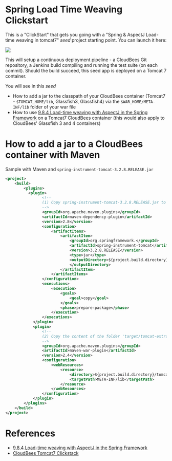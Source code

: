 # Spring Load Time Weaving Clickstart

This is a "ClickStart" that gets you going with a "Spring & AspectJ Load-time weaving in tomcat7" _seed_ project starting point. You can launch it here:

<a href="https://grandcentral.cloudbees.com/?CB_clickstart=https://raw.github.com/CloudBees-community/spring-load-time-weaving-clickstart/master/clickstart.json"><img src="https://d3ko533tu1ozfq.cloudfront.net/clickstart/deployInstantly.png"/></a>

This will setup a continuous deployment pipeline - a CloudBees Git repository, a Jenkins build compiling and running the test suite (on each commit).
Should the build succeed, this seed app is deployed on a Tomcat 7 container.

You will see in this _seed_

* How to add a jar to the classpath of your CloudBees container (Tomcat7 - `$TOMCAT_HOME/lib`, Glassfish3, Glassfish4) via the `$WAR_HOME/META-INF/lib` folder of your war file
* How to use [9.8.4 Load-time weaving with AspectJ in the Spring Framework](http://static.springsource.org/spring/docs/3.2.x/spring-framework-reference/html/aop.html#aop-aj-ltw) on a Tomcat7 CloudBees container (this would also apply to CloudBees' Glassfish 3 and 4 containers)


# How to add a jar to a CloudBees container with Maven

Sample with Maven and `spring-instrument-tomcat-3.2.8.RELEASE.jar`

```xml
<project>
    <build>
        <plugins>
          <plugin>
                <!--
                (1) Copy spring-instrument-tomcat-3.2.8.RELEASE.jar to 'target/tomcat-extra-lib' folder during 'prepare-package' phase
                -->
                <groupId>org.apache.maven.plugins</groupId>
                <artifactId>maven-dependency-plugin</artifactId>
                <version>2.8</version>
                <configuration>
                    <artifactItems>
                        <artifactItem>
                            <groupId>org.springframework.</groupId>
                            <artifactId>spring-instrument-tomcat</artifactId>
                            <version>3.2.8.RELEASE</version>
                            <type>jar</type>
                            <outputDirectory>${project.build.directory}/tomcat-extra-lib
                            </outputDirectory>
                        </artifactItem>
                    </artifactItems>
                </configuration>
                <executions>
                    <execution>
                        <goals>
                            <goal>copy</goal>
                        </goals>
                        <phase>prepare-package</phase>
                    </execution>
                </executions>
            </plugin>
            <plugin>
                <!--
                (2) Copy the content of the folder 'target/tomcat-extra-lib' in '$WAR_HOME/META-INF/lib'
                -->
                <groupId>org.apache.maven.plugins</groupId>
                <artifactId>maven-war-plugin</artifactId>
                <version>2.4</version>
                <configuration>
                    <webResources>
                        <resource>
                            <directory>${project.build.directory}/tomcat-extra-lib</directory>
                            <targetPath>META-INF/lib</targetPath>
                        </resource>
                    </webResources>
                </configuration>
            </plugin>
        </plugins>
    </build>
</project>
```

# References

* [9.8.4 Load-time weaving with AspectJ in the Spring Framework](http://static.springsource.org/spring/docs/3.2.x/spring-framework-reference/html/aop.html#aop-aj-ltw)
* [CloudBees Tomcat7 Clickstack](http://developer.cloudbees.com/bin/view/RUN/Tomcat7)